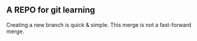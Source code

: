 ## A REPO for git learning
Creating a new branch is quick & simple.
This merge is not a fast-forward merge.
